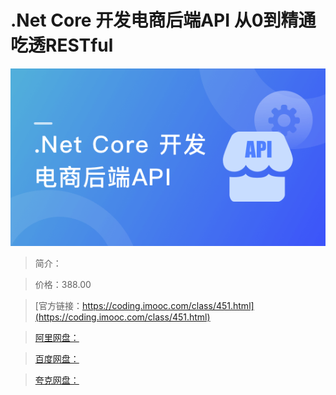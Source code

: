 # .Net Core 开发电商后端API 从0到精通吃透RESTful

![img](../../assets/5fc0670d0982349705400304.png)

> 简介：

> 价格：388.00

> [官方链接：https://coding.imooc.com/class/451.html](https://coding.imooc.com/class/451.html)

> [阿里网盘：]()

> [百度网盘：]()

> [夸克网盘：]()
